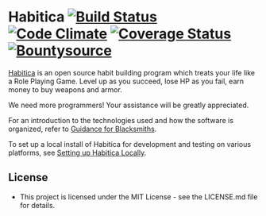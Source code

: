 Habitica [![Build Status](https://travis-ci.org/HabitRPG/habitica.svg?branch=develop)](https://travis-ci.org/HabitRPG/habitica) [![Code Climate](https://codeclimate.com/github/HabitRPG/habitrpg.svg)](https://codeclimate.com/github/HabitRPG/habitrpg) [![Coverage Status](https://coveralls.io/repos/github/HabitRPG/habitica/badge.svg?branch=develop)](https://coveralls.io/github/HabitRPG/habitica?branch=develop) [![Bountysource](https://api.bountysource.com/badge/tracker?tracker_id=68393)](https://www.bountysource.com/trackers/68393-habitrpg?utm_source=68393&utm_medium=shield&utm_campaign=TRACKER_BADGE)
===============

[Habitica](https://habitica.com) is an open source habit building program which treats your life like a Role Playing Game. Level up as you succeed, lose HP as you fail, earn money to buy weapons and armor.

We need more programmers! Your assistance will be greatly appreciated.

For an introduction to the technologies used and how the software is organized, refer to [Guidance for Blacksmiths](http://habitica.wikia.com/wiki/Guidance_for_Blacksmiths).

To set up a local install of Habitica for development and testing on various platforms, see [Setting up Habitica Locally](http://habitica.wikia.com/wiki/Setting_up_Habitica_Locally).


## License
* This project is licensed under the MIT License - see the LICENSE.md file for details.
